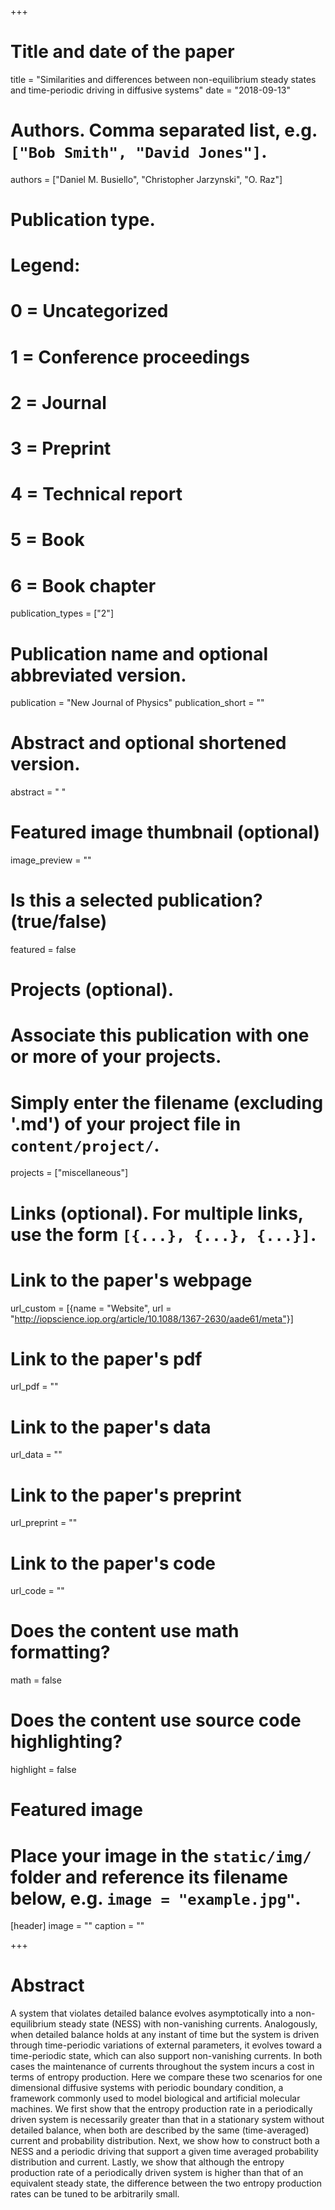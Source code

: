 +++
# Title and date of the paper
title = "Similarities and differences between non-equilibrium steady states and time-periodic driving in diffusive systems"
date = "2018-09-13"

# Authors. Comma separated list, e.g. `["Bob Smith", "David Jones"]`.
authors = ["Daniel M. Busiello", "Christopher Jarzynski", "O. Raz"]

# Publication type.
# Legend:
# 0 = Uncategorized
# 1 = Conference proceedings
# 2 = Journal
# 3 = Preprint
# 4 = Technical report
# 5 = Book
# 6 = Book chapter
publication_types = ["2"]

# Publication name and optional abbreviated version.
publication = "New Journal of Physics"
publication_short = ""

# Abstract and optional shortened version.
abstract = " "
# Featured image thumbnail (optional)
image_preview = ""

# Is this a selected publication? (true/false)
featured = false

# Projects (optional).
#   Associate this publication with one or more of your projects.
#   Simply enter the filename (excluding '.md') of your project file in `content/project/`.
projects = ["miscellaneous"]

# Links (optional). For multiple links, use the form `[{...}, {...}, {...}]`.
# Link to the paper's webpage
url_custom = [{name = "Website", url = "http://iopscience.iop.org/article/10.1088/1367-2630/aade61/meta"}]
# Link to the paper's pdf
url_pdf = ""
# Link to the paper's data
url_data = ""
# Link to the paper's preprint
url_preprint = ""
# Link to the paper's code
url_code = ""


# Does the content use math formatting?
math = false

# Does the content use source code highlighting?
highlight = false

# Featured image
# Place your image in the `static/img/` folder and reference its filename below, e.g. `image = "example.jpg"`.
[header]
image = ""
caption = ""

+++

# Abstract
A system that violates detailed balance evolves asymptotically into a non-equilibrium steady state (NESS) with non-vanishing currents. Analogously, when detailed balance holds at any instant of time but the system is driven through time-periodic variations of external parameters, it evolves toward a time-periodic state, which can also support non-vanishing currents. In both cases the maintenance of currents throughout the system incurs a cost in terms of entropy production. Here we compare these two scenarios for one dimensional diffusive systems with periodic boundary condition, a framework commonly used to model biological and artificial molecular machines. We first show that the entropy production rate in a periodically driven system is necessarily greater than that in a stationary system without detailed balance, when both are described by the same (time-averaged) current and probability distribution. Next, we show how to construct both a NESS and a periodic driving that support a given time averaged probability distribution and current. Lastly, we show that although the entropy production rate of a periodically driven system is higher than that of an equivalent steady state, the difference between the two entropy production rates can be tuned to be arbitrarily small.
